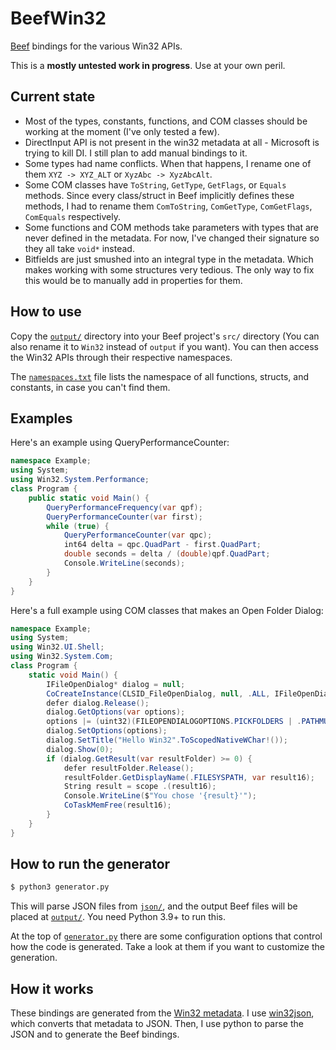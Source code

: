 # BeefWin32

[Beef](https://www.beeflang.org/) bindings for the various Win32 APIs.

This is a **mostly untested work in progress**. Use at your own peril.

## Current state

- Most of the types, constants, functions, and COM classes should be working at the moment (I've only tested a few).
- DirectInput API is not present in the win32 metadata at all - Microsoft is trying to kill DI. I still plan to add manual bindings to it.
- Some types had name conflicts. When that happens, I rename one of them `XYZ -> XYZ_ALT` or `XyzAbc -> XyzAbcAlt`.
- Some COM classes have `ToString`, `GetType`, `GetFlags`, or `Equals` methods. Since every class/struct in Beef implicitly defines these methods, I had to rename them `ComToString`, `ComGetType`, `ComGetFlags`, `ComEquals` respectively.
- Some functions and COM methods take parameters with types that are never defined in the metadata. For now, I've changed their signature so they all take `void*` instead.
- Bitfields are just smushed into an integral type in the metadata. Which makes working with some structures very tedious. The only way to fix this would be to manually add in properties for them.

## How to use

Copy the [`output/`](./output/) directory into your Beef project's `src/` directory (You can also rename it to `Win32` instead of `output` if you want). You can then access the Win32 APIs through their respective namespaces.

The [`namespaces.txt`](./namespaces.txt) file lists the namespace of all functions, structs, and constants, in case you can't find them.

## Examples

Here's an example using QueryPerformanceCounter:

```c#
namespace Example;
using System;
using Win32.System.Performance;
class Program {
    public static void Main() {
        QueryPerformanceFrequency(var qpf);
        QueryPerformanceCounter(var first);
        while (true) {
            QueryPerformanceCounter(var qpc);
            int64 delta = qpc.QuadPart - first.QuadPart;
            double seconds = delta / (double)qpf.QuadPart;
            Console.WriteLine(seconds);
        }
    }
}
```

Here's a full example using COM classes that makes an Open Folder Dialog:

```c#
namespace Example;
using System;
using Win32.UI.Shell;
using Win32.System.Com;
class Program {
    static void Main() {
        IFileOpenDialog* dialog = null;
        CoCreateInstance(CLSID_FileOpenDialog, null, .ALL, IFileOpenDialog.IID, (void**)&dialog);
        defer dialog.Release();
        dialog.GetOptions(var options);
        options |= (uint32)(FILEOPENDIALOGOPTIONS.PICKFOLDERS | .PATHMUSTEXIST);
        dialog.SetOptions(options);
        dialog.SetTitle("Hello Win32".ToScopedNativeWChar!());
        dialog.Show(0);
        if (dialog.GetResult(var resultFolder) >= 0) {
            defer resultFolder.Release();
            resultFolder.GetDisplayName(.FILESYSPATH, var result16);
            String result = scope .(result16);
            Console.WriteLine($"You chose '{result}'");
            CoTaskMemFree(result16);
        }
    }
}
```

## How to run the generator

```bash
$ python3 generator.py
```

This will parse JSON files from [`json/`](./json/), and the output Beef files will be placed at [`output/`](./output/). You need Python 3.9+ to run this.

At the top of [`generator.py`](./generator.py) there are some configuration options that control how the code is generated. Take a look at them if you want to customize the generation.

## How it works

These bindings are generated from the [Win32 metadata](https://github.com/microsoft/win32metadata). I use [win32json](https://github.com/marlersoft/win32json), which converts that metadata to JSON. Then, I use python to parse the JSON and to generate the Beef bindings.

